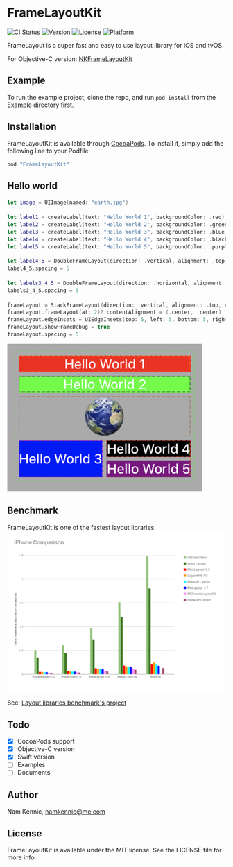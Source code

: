 # FrameLayoutKit

[![CI Status](http://img.shields.io/travis/kennic/FrameLayoutKit.svg?style=flat)](https://travis-ci.org/kennic/FrameLayoutKit)
[![Version](https://img.shields.io/cocoapods/v/FrameLayoutKit.svg?style=flat)](http://cocoapods.org/pods/FrameLayoutKit)
[![License](https://img.shields.io/cocoapods/l/FrameLayoutKit.svg?style=flat)](http://cocoapods.org/pods/FrameLayoutKit)
[![Platform](https://img.shields.io/cocoapods/p/FrameLayoutKit.svg?style=flat)](http://cocoapods.org/pods/FrameLayoutKit)

FrameLayout is a super fast and easy to use layout library for iOS and tvOS.

For Objective-C version: [NKFrameLayoutKit](http://github.com/kennic/NKFrameLayoutKit)

## Example

To run the example project, clone the repo, and run `pod install` from the Example directory first.

## Installation

FrameLayoutKit is available through [CocoaPods](http://cocoapods.org). To install
it, simply add the following line to your Podfile:

```ruby
pod "FrameLayoutKit"
```

## Hello world

```swift
let image = UIImage(named: "earth.jpg")

let label1 = createLabel(text: "Hello World 1", backgroundColor: .red)
let label2 = createLabel(text: "Hello World 2", backgroundColor: .green)
let label3 = createLabel(text: "Hello World 3", backgroundColor: .blue)
let label4 = createLabel(text: "Hello World 4", backgroundColor: .black)
let label5 = createLabel(text: "Hello World 5", backgroundColor: .purple)

let label4_5 = DoubleFrameLayout(direction: .vertical, alignment: .top, views: [label4, label5])
label4_5.spacing = 5

let labels3_4_5 = DoubleFrameLayout(direction: .horizontal, alignment: .left, views: [label3, label4_5])
labels3_4_5.spacing = 5

frameLayout = StackFrameLayout(direction: .vertical, alignment: .top, views: [label1, label2, imageView, labels3_4_5])
frameLayout.frameLayout(at: 2)?.contentAlignment = (.center, .center)
frameLayout.edgeInsets = UIEdgeInsets(top: 5, left: 5, bottom: 5, right: 5)
frameLayout.showFrameDebug = true
frameLayout.spacing = 5
```
![Hello World](/helloWorld.png "Hello World")

## Benchmark
FrameLayoutKit is one of the fastest layout libraries.
![Benchmark Results](/bechmark.png "Benchmark results")

See: [Layout libraries benchmark's project](https://github.com/layoutBox/LayoutFrameworkBenchmark)

## Todo

- [x] CocoaPods support
- [x] Objective-C version
- [x] Swift version
- [ ] Examples
- [ ] Documents

## Author

Nam Kennic, namkennic@me.com

## License

FrameLayoutKit is available under the MIT license. See the LICENSE file for more info.

